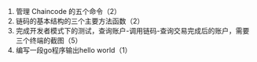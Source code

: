 
1. 管理 Chaincode 的五个命令（2）
2. 链码的基本结构的三个主要方法函数（2）
3. 完成开发者模式下的测试，查询账户-调用链码-查询交易完成后的账户，需要三个终端的截图（5）
4. 编写一段go程序输出hello world（1）

